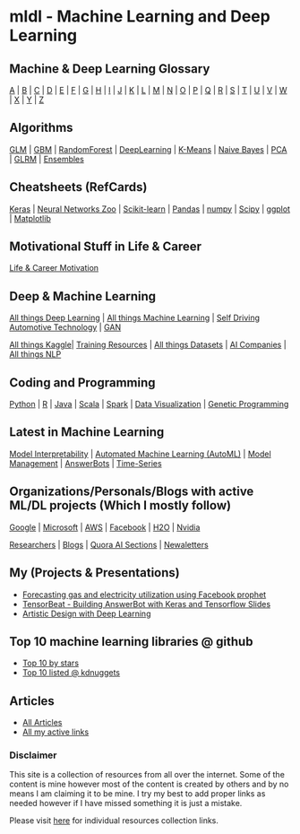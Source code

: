 # mldl - Machine Learning and Deep Learning #

## Machine & Deep Learning Glossary ##
[A](https://github.com/Avkash/mldl/blob/master/glossary/def_a.md) | [B](https://github.com/Avkash/mldl/blob/master/glossary/def_b.md) | [C](https://github.com/Avkash/mldl/blob/master/glossary/def_c.md) | [D](https://github.com/Avkash/mldl/blob/master/glossary/def_d.md) | [E](https://github.com/Avkash/mldl/blob/master/glossary/def_e.md) | [F](https://github.com/Avkash/mldl/blob/master/glossary/def_f.md) | [G](https://github.com/Avkash/mldl/blob/master/glossary/def_g.md) | [H](https://github.com/Avkash/mldl/blob/master/glossary/def_h.md) | [I](https://github.com/Avkash/mldl/blob/master/glossary/def_i.md) | [J](https://github.com/Avkash/mldl/blob/master/glossary/def_j.md) | [K](https://github.com/Avkash/mldl/blob/master/glossary/def_k.md) | [L](https://github.com/Avkash/mldl/blob/master/glossary/def_l.md) | [M](https://github.com/Avkash/mldl/blob/master/glossary/def_m.md) | [N](https://github.com/Avkash/mldl/blob/master/glossary/def_n.md) | [O](https://github.com/Avkash/mldl/blob/master/glossary/def_o.md) | [P](https://github.com/Avkash/mldl/blob/master/glossary/def_p.md) | [Q](https://github.com/Avkash/mldl/blob/master/glossary/def_q.md) | [R](https://github.com/Avkash/mldl/blob/master/glossary/def_r.md) | [S](https://github.com/Avkash/mldl/blob/master/glossary/def_s.md) | [T](https://github.com/Avkash/mldl/blob/master/glossary/def_t.md) | [U](https://github.com/Avkash/mldl/blob/master/glossary/def_u.md) | [V](https://github.com/Avkash/mldl/blob/master/glossary/def_v.md) | [W](https://github.com/Avkash/mldl/blob/master/glossary/def_w.md) | [X](https://github.com/Avkash/mldl/blob/master/glossary/def_x.md) | [Y](https://github.com/Avkash/mldl/blob/master/glossary/def_y.md) | [Z](https://github.com/Avkash/mldl/blob/master/glossary/def_z.md)

## Algorithms ##
[GLM](https://github.com/Avkash/mldl/blob/master/algos/algo_glm.md) | [GBM](https://github.com/Avkash/mldl/blob/master/algos/algo_gbm.md) | [RandomForest](https://github.com/Avkash/mldl/blob/master/algos/algo_drf.md) | [DeepLearning](https://github.com/Avkash/mldl/blob/master/algos/algo_dl.md) | [K-Means](https://github.com/Avkash/mldl/blob/master/algos/algo_kmeans.md) | [Naive Bayes](https://github.com/Avkash/mldl/blob/master/algos/algo_nb.md) | [PCA](https://github.com/Avkash/mldl/blob/master/algos/algo_pca.md) | [GLRM](https://github.com/Avkash/mldl/blob/master/algos/algo_glrm.md) | [Ensembles](https://github.com/Avkash/mldl/blob/master/algos/algo_ensembles.md)

## Cheatsheets (RefCards) ##
[Keras](https://github.com/Avkash/mldl/blob/master/pages/refcards-keras.md) | [Neural Networks Zoo](https://github.com/Avkash/mldl/blob/master/pages/refcards-nn-zoo.md) | [Scikit-learn](https://github.com/Avkash/mldl/blob/master/pages/refcards-scikit-learn.md) | [Pandas](https://github.com/Avkash/mldl/blob/master/pages/refcards-pandas.md) | [numpy](https://github.com/Avkash/mldl/blob/master/pages/refcards-numpy.md) | [Scipy](https://github.com/Avkash/mldl/blob/master/pages/refcards-scipy.md) | [ggplot](https://github.com/Avkash/mldl/blob/master/pages/refcards-ggplot.md) | [Matplotlib](https://github.com/Avkash/mldl/blob/master/pages/refcards-matplotlib.md)

## Motivational Stuff in Life & Career ##

[Life & Career Motivation](https://github.com/Avkash/mldl/blob/master/pages/motivational.md)

## Deep & Machine Learning ##
[All things Deep Learning](https://github.com/Avkash/mldl/blob/master/master_dl.md) | [All things Machine Learning](https://github.com/Avkash/mldl/blob/master/master_ml.md) | [Self Driving Automotive Technology](https://github.com/Avkash/mldl/blob/master/driverless/README.md) | [GAN](https://github.com/Avkash/mldl/blob/master/pages/mater_gan.md)

[All things Kaggle](https://github.com/Avkash/mldl/blob/master/kaggle/master_kaggle.md)| [Training Resources](https://github.com/Avkash/mldl/blob/master/pages/master_training.md) | [All things Datasets](https://github.com/Avkash/mldl/blob/master/pages/master_datasets.md) | [AI Companies](https://github.com/Avkash/mldl/blob/master/dllibs/enterprise_ai.md) | [All things NLP](https://github.com/Avkash/mldl/blob/master/dllibs/master_nlp.md)

## Coding and Programming ##

[Python](https://github.com/Avkash/mldl/blob/master/pages/master_python.md) | [R](https://github.com/Avkash/mldl/blob/master/dllibs/master_r.md) | [Java](https://github.com/Avkash/mldl/blob/master/dllibs/master_java.md) | [Scala](https://github.com/Avkash/mldl/blob/master/pages/master_scala.md) | [Spark](https://github.com/Avkash/mldl/blob/master/pages/master_spark.md) | [Data Visualization](https://github.com/Avkash/mldl/blob/master/pages/master_datavis.md) | [Genetic Programming](https://github.com/Avkash/mldl/blob/master/dllibs/master_ga.md)

## Latest in Machine Learning ##
[Model Interpretability](https://github.com/Avkash/mldl/blob/master/ml_interpretability.md) | [Automated Machine Learning (AutoML)](https://github.com/Avkash/mldl/blob/master/master_automl.md) | [Model Management](https://github.com/Avkash/mldl/blob/master/pages/master_model_mgmt.md) | [AnswerBots](https://github.com/Avkash/mldl/blob/master/pages/master_answerbot.md) | [Time-Series](https://github.com/Avkash/mldl/blob/master/dllibs/timeseries.md)

## Organizations/Personals/Blogs with active ML/DL projects (Which I mostly follow) ##
[Google](https://github.com/Avkash/mldl/blob/master/orgs/google/README.md) | [Microsoft](https://github.com/Avkash/mldl/blob/master/orgs/microsoft/README.md) | [AWS](https://github.com/Avkash/mldl/blob/master/orgs/aws/README.md) | [Facebook](https://github.com/Avkash/mldl/blob/master/orgs/facebook/README.md) | [H2O](https://github.com/Avkash/mldl/blob/master/orgs/h2o/README.md) | [Nvidia](https://github.com/Avkash/mldl/blob/master/orgs/nvidia/README.md)
 
[Researchers](https://github.com/Avkash/mldl/blob/master/dllibs/master_personals.md) | [Blogs](https://github.com/Avkash/mldl/blob/master/dllibs/master_blogs.md) | [Quora AI Sections](https://github.com/Avkash/mldl/blob/master/dllibs/master_blogs.md) | [Newaletters](https://github.com/Avkash/mldl/blob/master/dllibs/master_blogs.md)
 
## My (Projects & Presentations) ##
 - [Forecasting gas and electricity utilization using Facebook prophet](https://github.com/Avkash/mldl/blob/master/pages/forecasting-prophet.md)
 - [TensorBeat - Building AnswerBot with Keras and Tensorflow Slides](https://github.com/Avkash/mldl/tree/master/tensorbeat-answerbot)
 - [Artistic Design with Deep Learning](https://github.com/Avkash/mldl/blob/master/pages/master_art.md)

## Top 10 machine learning libraries @ github ##
 - [Top 10 by stars](https://github.com/search?o=desc&q=Machine+Learning&s=stars&type=Repositories&utf8=%E2%9C%93) 
 - [Top 10 listed @ kdnuggets](http://www.kdnuggets.com/2015/12/top-10-machine-learning-github.html)
     
## Articles ##
  - [All Articles](https://github.com/Avkash/mldl/blob/master/pages/all_articles.md)
  - [All my active links](https://github.com/Avkash/mldl/blob/master/pages/activelinks.md)

### Disclaimer ###
This site is a collection of resources from all over the internet. Some of the content is mine however most of the content is created by others and by no means I am claiming it to be mine. I try my best to add proper links as needed however if I have missed something it is just a mistake. 

Please visit [here](https://github.com/Avkash/mldl/blob/master/pages/individual-res.md) for individual resources collection links. 
  
  
